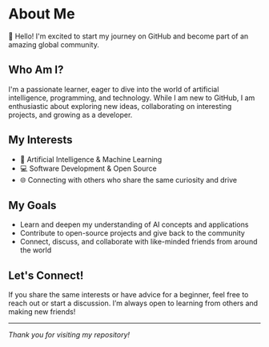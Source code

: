 # About Me

👋 Hello! I'm excited to start my journey on GitHub and become part of an amazing global community.

## Who Am I?
I'm a passionate learner, eager to dive into the world of artificial intelligence, programming, and technology. While I am new to GitHub, I am enthusiastic about exploring new ideas, collaborating on interesting projects, and growing as a developer.

## My Interests
- 🤖 Artificial Intelligence & Machine Learning
- 💻 Software Development & Open Source
- 🌐 Connecting with others who share the same curiosity and drive

## My Goals
- Learn and deepen my understanding of AI concepts and applications
- Contribute to open-source projects and give back to the community
- Connect, discuss, and collaborate with like-minded friends from around the world

## Let's Connect!
If you share the same interests or have advice for a beginner, feel free to reach out or start a discussion. I’m always open to learning from others and making new friends!

---

*Thank you for visiting my repository!*
